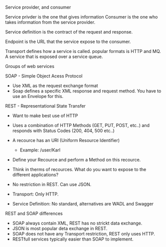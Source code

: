 Service provider, and consumer

Service privder is the one that gives information 
Consumer is the one who takes information from the service provider.


Service definition is the contract of the request and response.

Endpoint is the URL that the service expose to the consumer.




Transport defines how a service is called.
popular formats is HTTP and MQ.
A service that is exposed over a service queue. 




Groups of web services

SOAP - Simple Object Acess Protocol
- Use XML as the request exchange format
- Soap defines a specific XML response and request method. You have to use an Envelope for this. 

REST - Representational State Transfer
- Want to make best use of HTTP
- Uses a combination of HTTP Methods (GET, PUT, POST, etc..) and responds with Status Codes (200, 404, 500 etc..)
- A recource has an URI (Uniform Resource Identifier)
    - Example: /user/Karl

- Define your Recource and perform a Method on this recource. 
- Think in therms of recources. What do you want to expose to the different applications?
- No restriction in REST. Can use JSON.
- Transport: Only HTTP.
- Service Definition: No standard, alternatives are WADL and Swagger

REST and SOAP differences
- SOAP always contain XML, REST has no strickt data exchange. 
- JSON is most popular deta exchange in REST.
- SOAP does not have any Transport restriction, REST only uses HTTP.
- RESTfull services typically easier than SOAP to implement. 


